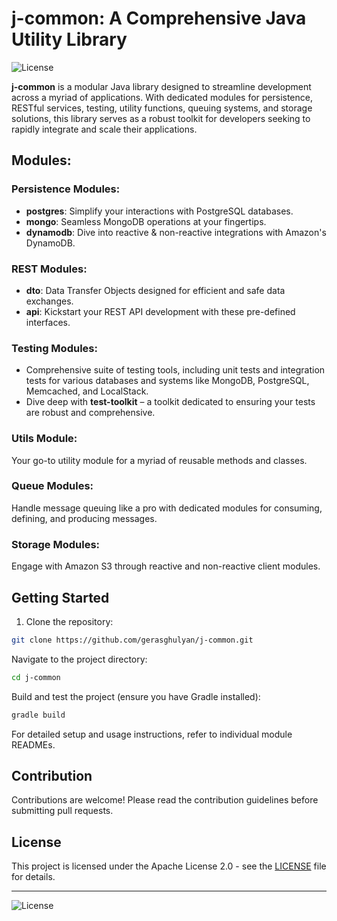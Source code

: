 # j-common: A Comprehensive Java Utility Library


![License](https://img.shields.io/badge/License-Apache%202.0-blue.svg)

**j-common** is a modular Java library designed to streamline development across a myriad of applications. With dedicated modules for persistence, RESTful services, testing, utility functions, queuing systems, and storage solutions, this library serves as a robust toolkit for developers seeking to rapidly integrate and scale their applications.

## Modules:

### Persistence Modules:
- **postgres**: Simplify your interactions with PostgreSQL databases.
- **mongo**: Seamless MongoDB operations at your fingertips.
- **dynamodb**: Dive into reactive & non-reactive integrations with Amazon's DynamoDB.

### REST Modules:
- **dto**: Data Transfer Objects designed for efficient and safe data exchanges.
- **api**: Kickstart your REST API development with these pre-defined interfaces.

### Testing Modules:
- Comprehensive suite of testing tools, including unit tests and integration tests for various databases and systems like MongoDB, PostgreSQL, Memcached, and LocalStack.
- Dive deep with **test-toolkit** – a toolkit dedicated to ensuring your tests are robust and comprehensive.

### Utils Module:
Your go-to utility module for a myriad of reusable methods and classes.

### Queue Modules:
Handle message queuing like a pro with dedicated modules for consuming, defining, and producing messages.

### Storage Modules:
Engage with Amazon S3 through reactive and non-reactive client modules.

## Getting Started

1. Clone the repository:
```bash
git clone https://github.com/gerasghulyan/j-common.git
```
Navigate to the project directory:
```bash
cd j-common
```

Build and test the project (ensure you have Gradle installed):
```bash
gradle build
```
For detailed setup and usage instructions, refer to individual module READMEs.

## Contribution
Contributions are welcome! Please read the contribution guidelines before submitting pull requests.

## License

This project is licensed under the Apache License 2.0 - see the [LICENSE](LICENSE) file for details.

---



![License](https://img.shields.io/badge/License-Apache%202.0-blue.svg)
